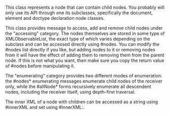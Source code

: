 This class represents a node that can contain child nodes. You probably will only use its API through one its subclasses, specifically the document, element and doctype declaration node classes.

This class provides message to access, add and remove child nodes under the "accessing" category. The nodes themselves are stored in some type of XMLObservableList, the exact type of which varies depending on the subclass and can be accessed directly using #nodes. You can modify the #nodes list directly if you like, but adding nodes to it or removing nodes from it will have the effect of adding them to removing them from the parent node. If this is not what you want, then make sure you copy the return value of #nodes before manipulating it.

The "enumerating" category provides two different modes of enumeration: the #nodes* enumerating messages enumerate child nodes of the receiver only, while the #allNode* forms recursively enumerate all descendent nodes, including the receiver itself, using depth-first traversal.

The inner XML of a node with children can be accessed as a string using #innerXML and set using #innerXML:.